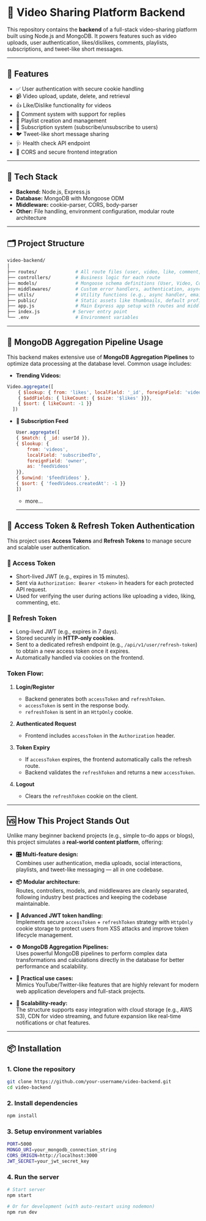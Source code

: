 # 🎥 Video Sharing Platform Backend

This repository contains the **backend** of a full-stack video-sharing platform built using Node.js and MongoDB. It powers features such as video uploads, user authentication, likes/dislikes, comments, playlists, subscriptions, and tweet-like short messages.

---

## 🚀 Features

- ✅ User authentication with secure cookie handling
- 📹 Video upload, update, delete, and retrieval
- 👍 Like/Dislike functionality for videos
- 💬 Comment system with support for replies
- 📁 Playlist creation and management
- 🔔 Subscription system (subscribe/unsubscribe to users)
- 🐦 Tweet-like short message sharing
- 🩺 Health check API endpoint
- 🔐 CORS and secure frontend integration

---

## 🧩 Tech Stack

- **Backend:** Node.js, Express.js
- **Database:** MongoDB with Mongoose ODM
- **Middleware:** cookie-parser, CORS, body-parser
- **Other:** File handling, environment configuration, modular route architecture

---

## 🗂️ Project Structure
```bash
video-backend/
│
├── routes/              # All route files (user, video, like, comment, etc.)
├── controllers/         # Business logic for each route
├── models/              # Mongoose schema definitions (User, Video, Comment, etc.)
├── middlewares/         # Custom error handlers, authentication, async wrappers
├── utils/               # Utility functions (e.g., async handler, email, validation)
├── public/              # Static assets like thumbnails, default profile pictures
├── app.js               # Main Express app setup with routes and middlewares
├── index.js            # Server entry point
└── .env                 # Environment variables
```
---
## 🔄 MongoDB Aggregation Pipeline Usage
This backend makes extensive use of **MongoDB Aggregation Pipelines** to optimize data processing at the database level. Common usage includes:

- **Trending Videos:**
```js
Video.aggregate([
    { $lookup: { from: 'likes', localField: '_id', foreignField: 'video', as: 'likes' }},
    { $addFields: { likeCount: { $size: '$likes' }}},
    { $sort: { likeCount: -1 }}
  ])
```
- **📰 Subscription Feed**
  ```js
  User.aggregate([
  { $match: { _id: userId }},
  { $lookup: {
      from: 'videos',
      localField: 'subscribedTo',
      foreignField: 'owner',
      as: 'feedVideos'
  }},
  { $unwind: '$feedVideos' },
  { $sort: { 'feedVideos.createdAt': -1 }}
  ])

  ```
  - more...
  ---
## 🔐 Access Token & Refresh Token Authentication

This project uses **Access Tokens** and **Refresh Tokens** to manage secure and scalable user authentication.

### 🪪 Access Token
- Short-lived JWT (e.g., expires in 15 minutes).
- Sent via `Authorization: Bearer <token>` in headers for each protected API request.
- Used for verifying the user during actions like uploading a video, liking, commenting, etc.

### 🔄 Refresh Token
- Long-lived JWT (e.g., expires in 7 days).
- Stored securely in **HTTP-only cookies**.
- Sent to a dedicated refresh endpoint (e.g., `/api/v1/user/refresh-token`) to obtain a new access token once it expires.
- Automatically handled via cookies on the frontend.

### Token Flow:

1. **Login/Register**
   - Backend generates both `accessToken` and `refreshToken`.
   - `accessToken` is sent in the response body.
   - `refreshToken` is sent in an `HttpOnly` cookie.

2. **Authenticated Request**
   - Frontend includes `accessToken` in the `Authorization` header.

3. **Token Expiry**
   - If `accessToken` expires, the frontend automatically calls the refresh route.
   - Backend validates the `refreshToken` and returns a new `accessToken`.

4. **Logout**
   - Clears the `refreshToken` cookie on the client.

---

## 🆚 How This Project Stands Out

Unlike many beginner backend projects (e.g., simple to-do apps or blogs), this project simulates a **real-world content platform**, offering:

- **🎛️ Multi-feature design:**  
  Combines user authentication, media uploads, social interactions, playlists, and tweet-like messaging — all in one codebase.

- **📦 Modular architecture:**  
  Routes, controllers, models, and middlewares are cleanly separated, following industry best practices and keeping the codebase maintainable.

- **🔐 Advanced JWT token handling:**  
  Implements secure `accessToken` + `refreshToken` strategy with `HttpOnly` cookie storage to protect users from XSS attacks and improve token lifecycle management.

- **⚙️ MongoDB Aggregation Pipelines:**  
  Uses powerful MongoDB pipelines to perform complex data transformations and calculations directly in the database for better performance and scalability.

- **🔄 Practical use cases:**  
  Mimics YouTube/Twitter-like features that are highly relevant for modern web application developers and full-stack projects.

- **🚀 Scalability-ready:**  
  The structure supports easy integration with cloud storage (e.g., AWS S3), CDN for video streaming, and future expansion like real-time notifications or chat features.

---

## 📦 Installation

### 1. Clone the repository

```bash
git clone https://github.com/your-username/video-backend.git
cd video-backend
```

### 2. Install dependencies
```bash
npm install
```

### 3. Setup environment variables
```bash
PORT=5000
MONGO_URI=your_mongodb_connection_string
CORS_ORIGIN=http://localhost:3000
JWT_SECRET=your_jwt_secret_key
```

### 4. Run the server
```bash
# Start server
npm start

# Or for development (with auto-restart using nodemon)
npm run dev
```
